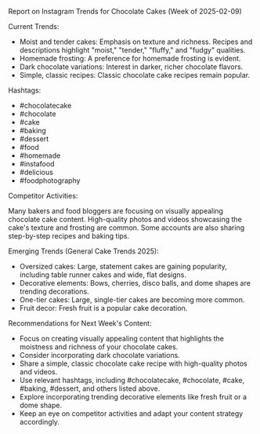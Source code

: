 Report on Instagram Trends for Chocolate Cakes (Week of 2025-02-09)

Current Trends:

* Moist and tender cakes:  Emphasis on texture and richness. Recipes and descriptions highlight "moist," "tender," "fluffy," and "fudgy" qualities.
* Homemade frosting:  A preference for homemade frosting is evident.
* Dark chocolate variations:  Interest in darker, richer chocolate flavors.
* Simple, classic recipes:  Classic chocolate cake recipes remain popular.

Hashtags:

* #chocolatecake
* #chocolate
* #cake
* #baking
* #dessert
* #food
* #homemade
* #instafood
* #delicious
* #foodphotography

Competitor Activities:

Many bakers and food bloggers are focusing on visually appealing chocolate cake content. High-quality photos and videos showcasing the cake's texture and frosting are common. Some accounts are also sharing step-by-step recipes and baking tips.

Emerging Trends (General Cake Trends 2025):

* Oversized cakes:  Large, statement cakes are gaining popularity, including table runner cakes and wide, flat designs.
* Decorative elements: Bows, cherries, disco balls, and dome shapes are trending decorations.
* One-tier cakes: Large, single-tier cakes are becoming more common.
* Fruit decor: Fresh fruit is a popular cake decoration.

Recommendations for Next Week's Content:

* Focus on creating visually appealing content that highlights the moistness and richness of your chocolate cakes.
* Consider incorporating dark chocolate variations.
* Share a simple, classic chocolate cake recipe with high-quality photos and videos.
* Use relevant hashtags, including #chocolatecake, #chocolate, #cake, #baking, #dessert, and others listed above.
* Explore incorporating trending decorative elements like fresh fruit or a dome shape.
* Keep an eye on competitor activities and adapt your content strategy accordingly.